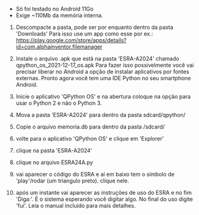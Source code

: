 - Só foi testado no Android 11Go
- Exige ~110Mb da memória interna.

1. Descompacte a pasta, pode ser por enquanto dentro da pasta 'Downloads'
Para isso use um app como esse por ex.: https://play.google.com/store/apps/details?id=com.alphainventor.filemanager

2. Instale o arquivo .apk que está na pasta 'ESRA-A2024' chamado qpython_os_2021-12-17_os.apk
Para fazer isso possivelmente você vai precisar liberar no Android a opção de instalar aplicativos por fontes externas.
Pronto agora você tem uma IDE Python no seu smartphone Android.

3. Inicie o aplicativo 'QPython OS' e na abertura coloque na opção para usar o Python 2 e não o Python 3.

4. Mova a pasta 'ESRA-A2024' para dentro da pasta sdcard/qpython/ 

5. Copie o arquivo memoria.db para dentro da pasta /sdcard/ 

6. volte para o aplicativo 'QPython OS' e clique em 'Explorer' 

7. clique na pasta 'ESRA-A2024' 

8. clique no arquivo ESRA24A.py

9. vai aparecer o código do ESRA e aí em baixo tem o símbolo de 'play'/rodar (um triangulo preto). clique nele.

10. após um instante vai aparecer as instruções de uso do ESRA e no fim 'Diga:'. É o sistema esperando você digitar algo.  No final do uso digite 'fui'. Leia o manual incluido para mais detalhes.
